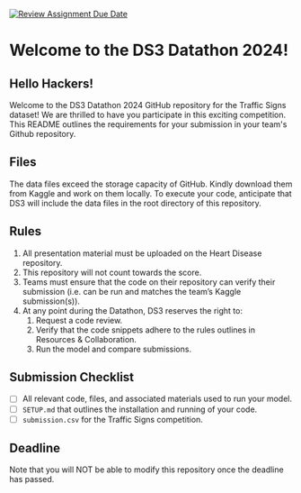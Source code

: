 [![Review Assignment Due Date](https://classroom.github.com/assets/deadline-readme-button-24ddc0f5d75046c5622901739e7c5dd533143b0c8e959d652212380cedb1ea36.svg)](https://classroom.github.com/a/6sNJKGV8)
# Welcome to the DS3 Datathon 2024!

## Hello Hackers!
Welcome to the DS3 Datathon 2024 GitHub repository for the Traffic Signs dataset! We are thrilled to have you participate in this exciting competition. This README outlines the requirements for your submission in your team's Github repository.

## Files
The data files exceed the storage capacity of GitHub. Kindly download them from Kaggle and work on them locally. To execute your code, anticipate that DS3 will include the data files in the root directory of this repository.

## Rules

1. All presentation material must be uploaded on the Heart Disease repository. 
2. This repository will not count towards the score.
3. Teams must ensure that the code on their repository can verify their submission (i.e. can be run and matches the team’s Kaggle submission(s)).
2. At any point during the Datathon, DS3 reserves the right to:
    1. Request a code review. 
    2. Verify that the code snippets adhere to the rules outlines in Resources & Collaboration.
    3. Run the model and compare submissions.

## Submission Checklist
- [ ] All relevant code, files, and associated materials used to run your model.
- [ ] `SETUP.md` that outlines the installation and running of your code.
- [ ] `submission.csv` for the Traffic Signs competition.

## Deadline
Note that you will NOT be able to modify this repository once the deadline has passed.
